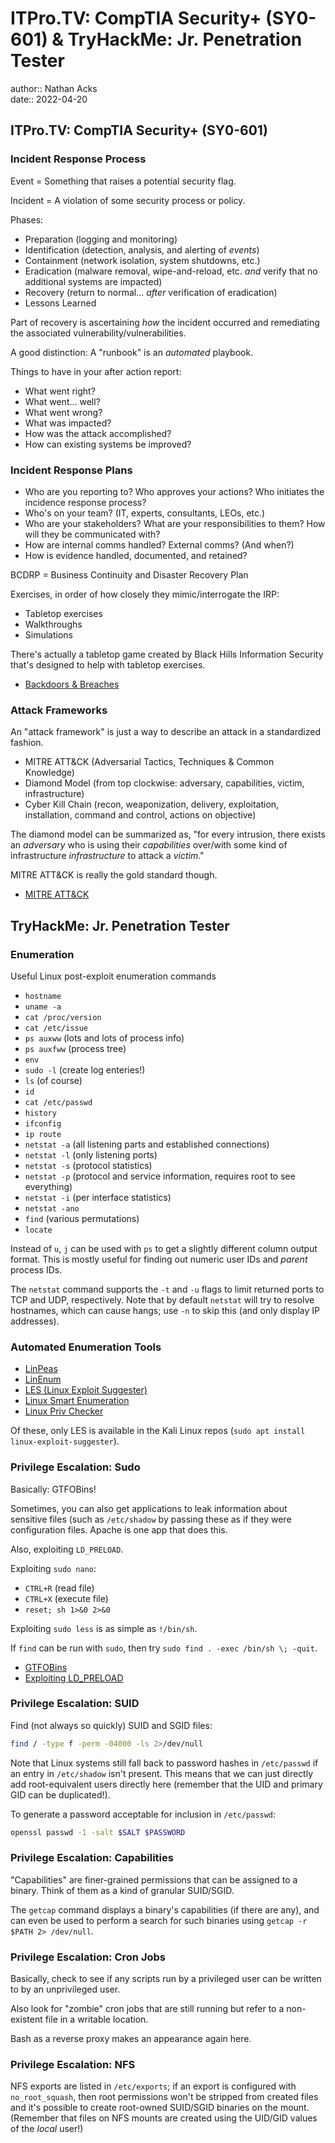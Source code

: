 # ITPro.TV: CompTIA Security+ (SY0-601) & TryHackMe: Jr. Penetration Tester

author:: Nathan Acks  
date:: 2022-04-20

## ITPro.TV: CompTIA Security+ (SY0-601)

### Incident Response Process

Event = Something that raises a potential security flag.

Incident = A violation of some security process or policy.

Phases:

* Preparation (logging and monitoring)
* Identification (detection, analysis, and alerting of *events*)
* Containment (network isolation, system shutdowns, etc.)
* Eradication (malware removal, wipe-and-reload, etc. *and* verify that no additional systems are impacted)
* Recovery (return to normal... *after* verification of eradication)
* Lessons Learned

Part of recovery is ascertaining *how* the incident occurred and remediating the associated vulnerability/vulnerabilities.

A good distinction: A "runbook" is an *automated* playbook.

Things to have in your after action report:

* What went right?
* What went... well?
* What went wrong?
* What was impacted?
* How was the attack accomplished?
* How can existing systems be improved?

### Incident Response Plans

* Who are you reporting to? Who approves your actions? Who initiates the incidence response process?
* Who's on your team? (IT, experts, consultants, LEOs, etc.)
* Who are your stakeholders? What are your responsibilities to them? How will they be communicated with?
* How are internal comms handled? External comms? (And when?)
* How is evidence handled, documented, and retained?

BCDRP = Business Continuity and Disaster Recovery Plan

Exercises, in order of how closely they mimic/interrogate the IRP:

* Tabletop exercises
* Walkthroughs
* Simulations

There's actually a tabletop game created by Black Hills Information Security that's designed to help with tabletop exercises.

* [Backdoors & Breaches](https://www.blackhillsinfosec.com/projects/backdoorsandbreaches/)

### Attack Frameworks

An "attack framework" is just a way to describe an attack in a standardized fashion.

* MITRE ATT&CK (Adversarial Tactics, Techniques & Common Knowledge)
* Diamond Model (from top clockwise: adversary, capabilities, victim, infrastructure)
* Cyber Kill Chain (recon, weaponization, delivery, exploitation, installation, command and control, actions on objective)

The diamond model can be summarized as, "for every intrusion, there exists an *adversary* who is using their *capabilities* over/with some kind of infrastructure *infrastructure* to attack a *victim*."

MITRE ATT&CK is really the gold standard though.

* [MITRE ATT&CK](https://attack.mitre.org/)

## TryHackMe: Jr. Penetration Tester

### Enumeration

Useful Linux post-exploit enumeration commands

* `hostname`
* `uname -a`
* `cat /proc/version`
* `cat /etc/issue`
* `ps auxww` (lots and lots of process info)
* `ps auxfww` (process tree)
* `env`
* `sudo -l` (create log enteries!)
* `ls` (of course)
* `id`
* `cat /etc/passwd`
* `history`
* `ifconfig`
* `ip route`
* `netstat -a` (all listening parts and established connections)
* `netstat -l` (only listening ports)
* `netstat -s` (protocol statistics)
* `netstat -p` (protocol and service information, requires root to see everything)
* `netstat -i` (per interface statistics)
* `netstat -ano`
* `find` (various permutations)
* `locate`

Instead of `u`, `j` can be used with `ps` to get a slightly different column output format. This is mostly useful for finding out numeric user IDs and *parent* process IDs.

The `netstat` command supports the `-t` and `-u` flags to limit returned ports to TCP and UDP, respectively. Note that by default `netstat` will try to resolve hostnames, which can cause hangs; use `-n` to skip this (and only display IP addresses).

### Automated Enumeration Tools

* [LinPeas](https://github.com/carlospolop/privilege-escalation-awesome-scripts-suite/tree/master/linPEAS)
* [LinEnum](https://github.com/rebootuser/LinEnum)
* [LES (Linux Exploit Suggester)](https://github.com/mzet-/linux-exploit-suggester)
* [Linux Smart Enumeration](https://github.com/diego-treitos/linux-smart-enumeration)
* [Linux Priv Checker](https://github.com/linted/linuxprivchecker)

Of these, only LES is available in the Kali Linux repos (`sudo apt install linux-exploit-suggester`).

### Privilege Escalation: Sudo

Basically: GTFOBins!

Sometimes, you can also get applications to leak information about sensitive files (such as `/etc/shadow` by passing these as if they were configuration files. Apache is one app that does this.

Also, exploiting `LD_PRELOAD`.

Exploiting `sudo nano`:

* `CTRL+R` (read file)
* `CTRL+X` (execute file)
* `reset; sh 1>&0 2>&0`

Exploiting `sudo less` is as simple as `!/bin/sh`.

If `find` can be run with `sudo`, then try `sudo find . -exec /bin/sh \; -quit`.

* [GTFOBins](https://gtfobins.github.io)
* [Exploiting LD_PRELOAD](../notes/exploiting-ld-preload.md)

### Privilege Escalation: SUID

Find (not always so quickly) SUID and SGID files:

```bash
find / -type f -perm -04000 -ls 2>/dev/null
```

Note that Linux systems still fall back to password hashes in `/etc/passwd` if an entry in `/etc/shadow` isn't present. This means that we can just directly add root-equivalent users directly here (remember that the UID and primary GID can be duplicated!).

To generate a password acceptable for inclusion in `/etc/passwd`:

```bash
openssl passwd -1 -salt $SALT $PASSWORD
```

### Privilege Escalation: Capabilities

"Capabilities" are finer-grained permissions that can be assigned to a binary. Think of them as a kind of granular SUID/SGID.

The `getcap` command displays a binary's capabilities (if there are any), and can even be used to perform a search for such binaries using `getcap -r $PATH 2> /dev/null`.

### Privilege Escalation: Cron Jobs

Basically, check to see if any scripts run by a privileged user can be written to by an unprivileged user.

Also look for "zombie" cron jobs that are still running but refer to a non-existent file in a writable location.

Bash as a reverse proxy makes an appearance again here.

### Privilege Escalation: NFS

NFS exports are listed in `/etc/exports`; if an export is configured with `no_root_squash`, then root permissions won't be stripped from created files and it's possible to create root-owned SUID/SGID binaries on the mount. (Remember that files on NFS mounts are created using the UID/GID values of the *local* user!)
